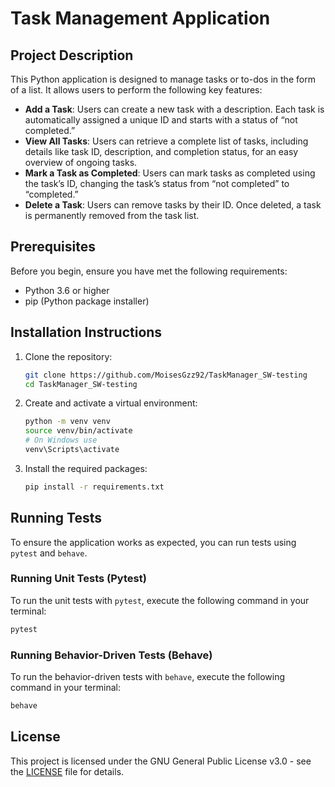 # Task Management Application

## Project Description

This Python application is designed to manage tasks or to-dos in the form of a list. It allows users to perform the following key features:

- **Add a Task**: Users can create a new task with a description. Each task is automatically assigned a unique ID and starts with a status of “not completed.”
- **View All Tasks**: Users can retrieve a complete list of tasks, including details like task ID, description, and completion status, for an easy overview of ongoing tasks.
- **Mark a Task as Completed**: Users can mark tasks as completed using the task’s ID, changing the task’s status from “not completed” to “completed.”
- **Delete a Task**: Users can remove tasks by their ID. Once deleted, a task is permanently removed from the task list.

## Prerequisites

Before you begin, ensure you have met the following requirements:

- Python 3.6 or higher
- pip (Python package installer)

## Installation Instructions

1. Clone the repository:
   ```bash
   git clone https://github.com/MoisesGzz92/TaskManager_SW-testing
   cd TaskManager_SW-testing
   ```

2. Create and activate a virtual environment:
   ```bash
   python -m venv venv
   source venv/bin/activate
   # On Windows use
   venv\Scripts\activate
   ```

3. Install the required packages:
   ```bash
   pip install -r requirements.txt
   ```

## Running Tests

To ensure the application works as expected, you can run tests using `pytest` and `behave`.

### Running Unit Tests (Pytest)

To run the unit tests with `pytest`, execute the following command in your terminal:

```bash
pytest
```

### Running Behavior-Driven Tests (Behave)

To run the behavior-driven tests with `behave`, execute the following command in your terminal:

```bash
behave
```

## License

This project is licensed under the GNU General Public License v3.0 - see the [LICENSE](LICENSE) file for details.

